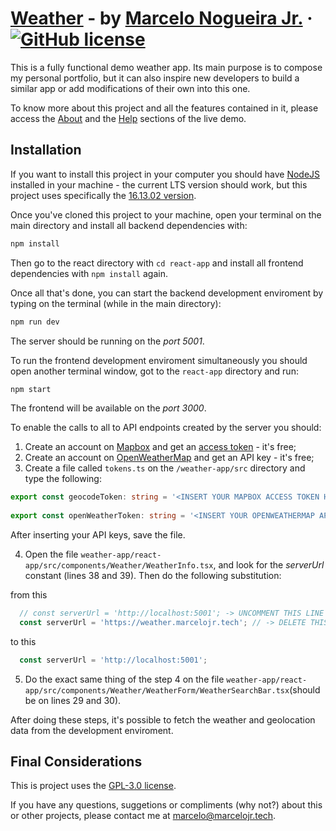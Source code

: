 # [Weather](https://weather.marcelojr.tech) - by [Marcelo Nogueira Jr.](https://marcelojr.tech) &middot; [![GitHub license](https://img.shields.io/badge/license-GPL--3.O-blue)](https://github.com/marcelonogjr/weather-app/blob/main/LICENSE.md)

This is a fully functional demo weather app. Its main purpose is to compose my personal portfolio, but it can also inspire new developers to build a similar app or add modifications of their own into this one.

To know more about this project and all the features contained in it, please access the [About](https://weather.marcelojr.tech/about/intro) and the [Help](https://weather.marcelojr.tech/help) sections of the live demo.

## Installation

If you want to install this project in your computer you should have [NodeJS](https://nodejs.org/en/download) installed in your machine - the current LTS version should work, but this project uses specifically the [16.13.02 version](https://nodejs.org/download/release/v16.13.2/).

Once you've cloned this project to your machine, open your terminal on the main directory and install all backend dependencies with:

```sh
npm install
```

Then go to the react directory with ```cd react-app``` and install all frontend dependencies with ```npm install``` again.

Once all that's done, you can start the backend development enviroment by typing on the terminal (while in the main directory):

```sh
npm run dev
```

The server should be running on the *port 5001*.

To run the frontend development enviroment simultaneously you should open another terminal window, got to the ```react-app``` directory and run:

```sh 
npm start
```

The frontend will be available on the *port 3000*.

To enable the calls to all to API endpoints created by the server you should:

1) Create an account on [Mapbox](https://account.mapbox.com/auth/signup/) and get an [access token](https://docs.mapbox.com/help/glossary/access-token/) - it's free;
2) Create an account on [OpenWeatherMap](https://home.openweathermap.org/users/sign_up) and get an API key - it's free;
3) Create a file called ```tokens.ts``` on the ```/weather-app/src``` directory and type the following:

```ts
export const geocodeToken: string = '<INSERT YOUR MAPBOX ACCESS TOKEN HERE>';
  
export const openWeatherToken: string = '<INSERT YOUR OPENWEATHERMAP API TOKEN HERE';
```
After inserting your API keys, save the file.

4) Open the file ```weather-app/react-app/src/components/Weather/WeatherInfo.tsx```, and look for the *serverUrl* constant (lines 38 and 39). Then do the following substitution:

from this
```ts
  // const serverUrl = 'http://localhost:5001'; -> UNCOMMENT THIS LINE
  const serverUrl = 'https://weather.marcelojr.tech'; // -> DELETE THIS LINE
```

to this
```ts
  const serverUrl = 'http://localhost:5001';
```

5) Do the exact same thing of the step 4 on the file ```weather-app/react-app/src/components/Weather/WeatherForm/WeatherSearchBar.tsx```(should be on lines 29 and 30).

After doing these steps, it's possible to fetch the weather and geolocation data from the development enviroment.

## Final Considerations

This is project uses the [GPL-3.0 license](https://github.com/marcelonogjr/weather-app/blob/main/LICENSE.md). 

If you have any questions, suggetions or compliments (why not?) about this or other projects, please contact me at <marcelo@marcelojr.tech>.
